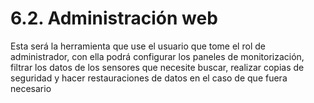 # 6.2. Administración web

Esta será la herramienta que use el usuario que tome el rol de administrador, con ella podrá  configurar los paneles de monitorización, filtrar los datos de los sensores que necesite buscar, realizar copias de seguridad y hacer restauraciones de datos en el caso de que fuera necesario